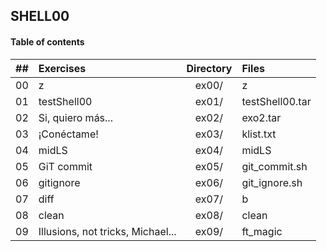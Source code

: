 ## SHELL00

#### Table of contents

|  ##  |			Exercises				|	Directory	|	Files			|
|:----:|:-----------------------------------|:-------------:|:------------------|
|  00  |z						|	ex00/		|z	|
|  01  |testShell00								|	ex01/		|testShell00.tar			|
|  02  |Si, quiero más...							|	ex02/		|exo2.tar		|
|  03  |¡Conéctame!									|	ex03/		|klist.txt				|
|  04  |midLS					|	ex04/		|midLS	|
|  05  |GiT commit								|	ex05/		|git_commit.sh			|
|  06  |gitignore							|	ex06/		|git_ignore.sh		|
|  07  |diff									|	ex07/		|b				|
|  08  |clean							|	ex08/		|clean		|
|  09  |Illusions, not tricks, Michael...							|	ex09/		|ft_magic		|

